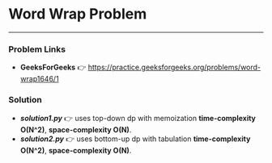 # Word Wrap Problem

---

### Problem Links
- **__GeeksForGeeks__** :point_right: https://practice.geeksforgeeks.org/problems/word-wrap1646/1

### Solution
- **_solution1.py_** :point_right: uses top-down dp with memoization **time-complexity O(N^2)**, **space-complexity O(N)**.
- **_solution2.py_** :point_right: uses bottom-up dp with tabulation **time-complexity O(N^2)**, **space-complexity O(N)**.
